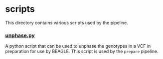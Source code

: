 # scripts
This directory contains various scripts used by the pipeline.

### [unphase.py](unphase.py)
A python script that can be used to unphase the genotypes in a VCF in preparation for use by BEAGLE. This script is used by the `prepare` pipeline.
